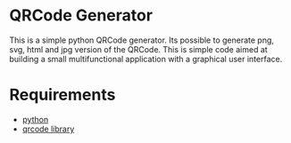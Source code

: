 # QRCode Generator
This is a simple python QRCode generator. Its possible to generate png, svg, html and jpg version of the QRCode. 
This is simple code aimed at building a small multifunctional application with a graphical user interface.

# Requirements
- [python](https://www.python.org/)
- [qrcode library](https://pypi.org/project/qrcode/)
